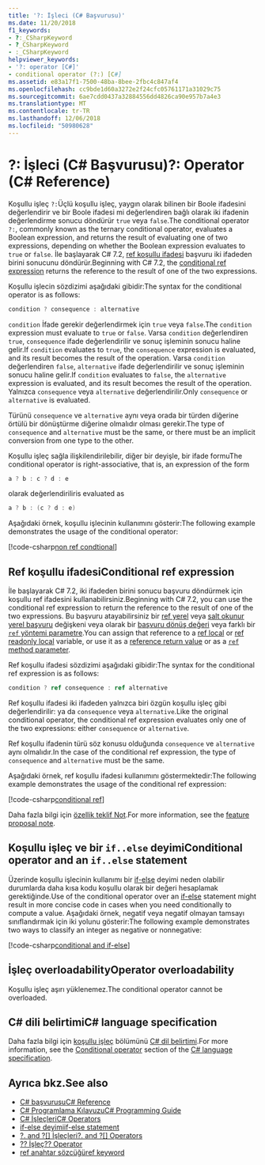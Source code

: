 ```yaml
---
title: '?: İşleci (C# Başvurusu)'
ms.date: 11/20/2018
f1_keywords:
- ?:_CSharpKeyword
- ?_CSharpKeyword
- :_CSharpKeyword
helpviewer_keywords:
- '?: operator [C#]'
- conditional operator (?:) [C#]
ms.assetid: e83a17f1-7500-48ba-8bee-2fbc4c847af4
ms.openlocfilehash: cc9bde1d60a3272e2f24cfc05761171a31029c75
ms.sourcegitcommit: 6ae7cdd0437a32884556dd4826ca90e957b7a4e3
ms.translationtype: MT
ms.contentlocale: tr-TR
ms.lasthandoff: 12/06/2018
ms.locfileid: "50980628"
---
```

# <a name="-operator-c-reference"></a><span data-ttu-id="c410f-102">?: İşleci (C# Başvurusu)</span><span class="sxs-lookup"><span data-stu-id="c410f-102">?: Operator (C# Reference)</span></span>

<span data-ttu-id="c410f-103">Koşullu işleç `?:`Üçlü koşullu işleç, yaygın olarak bilinen bir Boole ifadesini değerlendirir ve bir Boole ifadesi mi değerlendiren bağlı olarak iki ifadenin değerlendirme sonucu döndürür `true` veya `false`.</span><span class="sxs-lookup"><span data-stu-id="c410f-103">The conditional operator `?:`, commonly known as the ternary conditional operator, evaluates a Boolean expression, and returns the result of evaluating one of two expressions, depending on whether the Boolean expression evaluates to `true` or `false`.</span></span> <span data-ttu-id="c410f-104">İle başlayarak C# 7.2, [ref koşullu ifadesi](#conditional-ref-expression) başvuru iki ifadeden birini sonucunu döndürür.</span><span class="sxs-lookup"><span data-stu-id="c410f-104">Beginning with C# 7.2, the [conditional ref expression](#conditional-ref-expression) returns the reference to the result of one of the two expressions.</span></span>

<span data-ttu-id="c410f-105">Koşullu işlecin sözdizimi aşağıdaki gibidir:</span><span class="sxs-lookup"><span data-stu-id="c410f-105">The syntax for the conditional operator is as follows:</span></span>

```csharp
condition ? consequence : alternative
```

<span data-ttu-id="c410f-106">`condition` İfade gerekir değerlendirmek için `true` veya `false`.</span><span class="sxs-lookup"><span data-stu-id="c410f-106">The `condition` expression must evaluate to `true` or `false`.</span></span> <span data-ttu-id="c410f-107">Varsa `condition` değerlendiren `true`, `consequence` ifade değerlendirilir ve sonuç işleminin sonucu haline gelir.</span><span class="sxs-lookup"><span data-stu-id="c410f-107">If `condition` evaluates to `true`, the `consequence` expression is evaluated, and its result becomes the result of the operation.</span></span> <span data-ttu-id="c410f-108">Varsa `condition` değerlendiren `false`, `alternative` ifade değerlendirilir ve sonuç işleminin sonucu haline gelir.</span><span class="sxs-lookup"><span data-stu-id="c410f-108">If `condition` evaluates to `false`, the `alternative` expression is evaluated, and its result becomes the result of the operation.</span></span> <span data-ttu-id="c410f-109">Yalnızca `consequence` veya `alternative` değerlendirilir.</span><span class="sxs-lookup"><span data-stu-id="c410f-109">Only `consequence` or `alternative` is evaluated.</span></span>

<span data-ttu-id="c410f-110">Türünü `consequence` ve `alternative` aynı veya orada bir türden diğerine örtülü bir dönüştürme diğerine olmalıdır olması gerekir.</span><span class="sxs-lookup"><span data-stu-id="c410f-110">The type of `consequence` and `alternative` must be the same, or there must be an implicit conversion from one type to the other.</span></span>

<span data-ttu-id="c410f-111">Koşullu işleç sağla ilişkilendirilebilir, diğer bir deyişle, bir ifade formu</span><span class="sxs-lookup"><span data-stu-id="c410f-111">The conditional operator is right-associative, that is, an expression of the form</span></span>

```csharp
a ? b : c ? d : e
```

<span data-ttu-id="c410f-112">olarak değerlendirilir</span><span class="sxs-lookup"><span data-stu-id="c410f-112">is evaluated as</span></span>

```csharp
a ? b : (c ? d : e)
```

<span data-ttu-id="c410f-113">Aşağıdaki örnek, koşullu işlecinin kullanımını gösterir:</span><span class="sxs-lookup"><span data-stu-id="c410f-113">The following example demonstrates the usage of the conditional operator:</span></span>

[!code-csharp[non ref condtional](~/samples/snippets/csharp/language-reference/operators/ConditionalExamples.cs#ConditionalValue)]

## <a name="conditional-ref-expression"></a><span data-ttu-id="c410f-114">Ref koşullu ifadesi</span><span class="sxs-lookup"><span data-stu-id="c410f-114">Conditional ref expression</span></span>

<span data-ttu-id="c410f-115">İle başlayarak C# 7.2, iki ifadeden birini sonucu başvuru döndürmek için koşullu ref ifadesini kullanabilirsiniz.</span><span class="sxs-lookup"><span data-stu-id="c410f-115">Beginning with C# 7.2, you can use the conditional ref expression to return the reference to the result of one of the two expressions.</span></span> <span data-ttu-id="c410f-116">Bu başvuru atayabilirsiniz bir [ref yerel](../keywords/ref.md#ref-locals) veya [salt okunur yerel başvuru](../keywords/ref.md#ref-readonly-locals) değişkeni veya olarak bir [başvuru dönüş değeri](../keywords/ref.md#reference-return-values) veya farklı bir [ `ref` yöntemi parametre](../keywords/ref.md#passing-an-argument-by-reference).</span><span class="sxs-lookup"><span data-stu-id="c410f-116">You can assign that reference to a [ref local](../keywords/ref.md#ref-locals) or [ref readonly local](../keywords/ref.md#ref-readonly-locals) variable, or use it as a [reference return value](../keywords/ref.md#reference-return-values) or as a [`ref` method parameter](../keywords/ref.md#passing-an-argument-by-reference).</span></span>

<span data-ttu-id="c410f-117">Ref koşullu ifadesi sözdizimi aşağıdaki gibidir:</span><span class="sxs-lookup"><span data-stu-id="c410f-117">The syntax for the conditional ref expression is as follows:</span></span>

```csharp
condition ? ref consequence : ref alternative
```

<span data-ttu-id="c410f-118">Ref koşullu ifadesi iki ifadeden yalnızca biri özgün koşullu işleç gibi değerlendirilir: ya da `consequence` veya `alternative`.</span><span class="sxs-lookup"><span data-stu-id="c410f-118">Like the original conditional operator, the conditional ref expression evaluates only one of the two expressions: either `consequence` or `alternative`.</span></span>

<span data-ttu-id="c410f-119">Ref koşullu ifadenin türü söz konusu olduğunda `consequence` ve `alternative` aynı olmalıdır.</span><span class="sxs-lookup"><span data-stu-id="c410f-119">In the case of the conditional ref expression, the type of `consequence` and `alternative` must be the same.</span></span>

<span data-ttu-id="c410f-120">Aşağıdaki örnek, ref koşullu ifadesi kullanımını göstermektedir:</span><span class="sxs-lookup"><span data-stu-id="c410f-120">The following example demonstrates the usage of the conditional ref expression:</span></span>

[!code-csharp[conditional ref](~/samples/snippets/csharp/language-reference/operators/ConditionalExamples.cs#ConditionalRef)]

<span data-ttu-id="c410f-121">Daha fazla bilgi için [özellik teklif Not](https://github.com/dotnet/csharplang/blob/master/proposals/csharp-7.2/conditional-ref.md).</span><span class="sxs-lookup"><span data-stu-id="c410f-121">For more information, see the [feature proposal note](https://github.com/dotnet/csharplang/blob/master/proposals/csharp-7.2/conditional-ref.md).</span></span>

## <a name="conditional-operator-and-an-ifelse-statement"></a><span data-ttu-id="c410f-122">Koşullu işleç ve bir `if..else` deyimi</span><span class="sxs-lookup"><span data-stu-id="c410f-122">Conditional operator and an `if..else` statement</span></span>

<span data-ttu-id="c410f-123">Üzerinde koşullu işlecinin kullanımı bir [if-else](../keywords/if-else.md) deyimi neden olabilir durumlarda daha kısa kodu koşullu olarak bir değeri hesaplamak gerektiğinde.</span><span class="sxs-lookup"><span data-stu-id="c410f-123">Use of the conditional operator over an [if-else](../keywords/if-else.md) statement might result in more concise code in cases when you need conditionally to compute a value.</span></span> <span data-ttu-id="c410f-124">Aşağıdaki örnek, negatif veya negatif olmayan tamsayı sınıflandırmak için iki yolunu gösterir:</span><span class="sxs-lookup"><span data-stu-id="c410f-124">The following example demonstrates two ways to classify an integer as negative or nonnegative:</span></span>

[!code-csharp[conditional and if-else](~/samples/snippets/csharp/language-reference/operators/ConditionalExamples.cs#CompareWithIf)]

## <a name="operator-overloadability"></a><span data-ttu-id="c410f-125">İşleç overloadability</span><span class="sxs-lookup"><span data-stu-id="c410f-125">Operator overloadability</span></span>

<span data-ttu-id="c410f-126">Koşullu işleç aşırı yüklenemez.</span><span class="sxs-lookup"><span data-stu-id="c410f-126">The conditional operator cannot be overloaded.</span></span>

## <a name="c-language-specification"></a><span data-ttu-id="c410f-127">C# dili belirtimi</span><span class="sxs-lookup"><span data-stu-id="c410f-127">C# language specification</span></span>

<span data-ttu-id="c410f-128">Daha fazla bilgi için [koşullu işleç](~/_csharplang/spec/expressions.md#conditional-operator) bölümünü [ C# dil belirtimi](../language-specification/index.md).</span><span class="sxs-lookup"><span data-stu-id="c410f-128">For more information, see the [Conditional operator](~/_csharplang/spec/expressions.md#conditional-operator) section of the [C# language specification](../language-specification/index.md).</span></span>

## <a name="see-also"></a><span data-ttu-id="c410f-129">Ayrıca bkz.</span><span class="sxs-lookup"><span data-stu-id="c410f-129">See also</span></span>

- [<span data-ttu-id="c410f-130">C# başvurusu</span><span class="sxs-lookup"><span data-stu-id="c410f-130">C# Reference</span></span>](../index.md)
- [<span data-ttu-id="c410f-131">C# Programlama Kılavuzu</span><span class="sxs-lookup"><span data-stu-id="c410f-131">C# Programming Guide</span></span>](../../programming-guide/index.md)
- [<span data-ttu-id="c410f-132">C# İşleçleri</span><span class="sxs-lookup"><span data-stu-id="c410f-132">C# Operators</span></span>](index.md)
- [<span data-ttu-id="c410f-133">if-else deyimi</span><span class="sxs-lookup"><span data-stu-id="c410f-133">if-else statement</span></span>](../keywords/if-else.md)
- <span data-ttu-id="c410f-134">[?. and ?[] İşleçleri](null-conditional-operators.md)</span><span class="sxs-lookup"><span data-stu-id="c410f-134">[?. and ?[] Operators](null-conditional-operators.md)</span></span>
- [<span data-ttu-id="c410f-135">?? İşleç</span><span class="sxs-lookup"><span data-stu-id="c410f-135">?? Operator</span></span>](null-coalescing-operator.md)
- [<span data-ttu-id="c410f-136">ref anahtar sözcüğü</span><span class="sxs-lookup"><span data-stu-id="c410f-136">ref keyword</span></span>](../keywords/ref.md)
